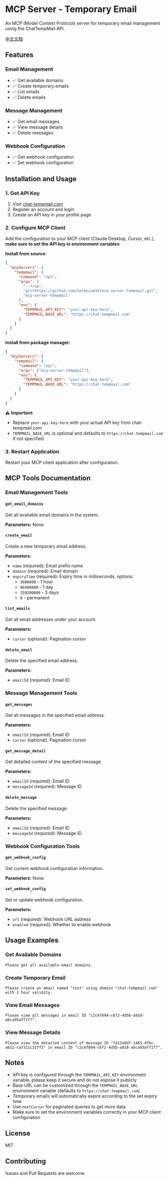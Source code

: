 # MCP Server - Temporary Email

An MCP (Model Context Protocol) server for temporary email management using the ChatTempMail API.

[中文文档](./README-zh.md)

## Features

### Email Management
- ✅ Get available domains
- ✅ Create temporary emails
- ✅ List emails
- ✅ Delete emails

### Message Management  
- ✅ Get email messages
- ✅ View message details
- ✅ Delete messages

### Webhook Configuration
- ✅ Get webhook configuration
- ✅ Set webhook configuration

## Installation and Usage

### 1. Get API Key

1. Visit [chat-tempmail.com](https://chat-tempmail.com)
2. Register an account and login
3. Create an API key in your profile page

### 2. Configure MCP Client

Add the configuration to your MCP client (Claude Desktop, Cursor, etc.), **make sure to set the API key in environment variables**:

**Install from source:**
```json
{
  "mcpServers": {
    "tempmail": {
      "command": "npx",
      "args": [
        "--from",
        "git+https://github.com/Selenium39/mcp-server-tempmail.git",
        "mcp-server-tempmail"
      ],
      "env": {
        "TEMPMAIL_API_KEY": "your-api-key-here",
        "TEMPMAIL_BASE_URL": "https://chat-tempmail.com"
      }
    }
  }
}
```

**Install from package manager:**
```json
{
  "mcpServers": {
    "tempmail": {
      "command": "npx",
      "args": ["mcp-server-tempmail"],
      "env": {
        "TEMPMAIL_API_KEY": "your-api-key-here",
        "TEMPMAIL_BASE_URL": "https://chat-tempmail.com"
      }
    }
  }
}
```

⚠️ **Important:** 
- Replace `your-api-key-here` with your actual API key from chat-tempmail.com
- `TEMPMAIL_BASE_URL` is optional and defaults to `https://chat-tempmail.com` if not specified

### 3. Restart Application

Restart your MCP client application after configuration.

## MCP Tools Documentation

### Email Management Tools

#### `get_email_domains`
Get all available email domains in the system.

**Parameters:** None

#### `create_email`  
Create a new temporary email address.

**Parameters:**
- `name` (required): Email prefix name
- `domain` (required): Email domain
- `expiryTime` (required): Expiry time in milliseconds, options:
  - `3600000` - 1 hour
  - `86400000` - 1 day  
  - `259200000` - 3 days
  - `0` - permanent

#### `list_emails`
Get all email addresses under your account.

**Parameters:**
- `cursor` (optional): Pagination cursor

#### `delete_email`
Delete the specified email address.

**Parameters:**
- `emailId` (required): Email ID

### Message Management Tools

#### `get_messages`
Get all messages in the specified email address.

**Parameters:**
- `emailId` (required): Email ID
- `cursor` (optional): Pagination cursor

#### `get_message_detail`
Get detailed content of the specified message.

**Parameters:**
- `emailId` (required): Email ID
- `messageId` (required): Message ID

#### `delete_message`
Delete the specified message.

**Parameters:**
- `emailId` (required): Email ID
- `messageId` (required): Message ID

### Webhook Configuration Tools

#### `get_webhook_config`
Get current webhook configuration information.

**Parameters:** None

#### `set_webhook_config`
Set or update webhook configuration.

**Parameters:**
- `url` (required): Webhook URL address
- `enabled` (required): Whether to enable webhook

## Usage Examples

### Get Available Domains

```
Please get all available email domains.
```

### Create Temporary Email

```
Please create an email named "test" using domain "chat-tempmail.com" with 1 hour validity.
```

### View Email Messages

```
Please view all messages in email ID "c2c4f894-c672-4d5b-a918-abca95aff1f7".
```

### View Message Details

```  
Please view the detailed content of message ID "fd13a8df-1465-4fbc-a612-ca7311c31ff2" in email ID "c2c4f894-c672-4d5b-a918-abca95aff1f7".
```

## Notes

- API key is configured through the `TEMPMAIL_API_KEY` environment variable, please keep it secure and do not expose it publicly
- Base URL can be customized through the `TEMPMAIL_BASE_URL` environment variable (defaults to `https://chat-tempmail.com`)
- Temporary emails will automatically expire according to the set expiry time
- Use `nextCursor` for paginated queries to get more data
- Make sure to set the environment variables correctly in your MCP client configuration

## License

MIT

## Contributing

Issues and Pull Requests are welcome.